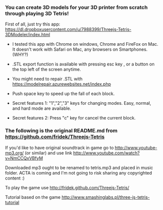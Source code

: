 ### You can create 3D models for your 3D printer from scratch through playing 3D Tetris! ###

First of all, just try this app:
https://dl.dropboxusercontent.com/u/7988399/Threejs-Tetris-3DModeler/index.html

* I tested this app with Chrome on windows, Chrome and FireFox on Mac. It doesn't work with Safari on Mac, any browsers on Smartphones. (WHY?)
* .STL export function is available with pressing esc key , or a button on the top left of the screen anytime.
* You might need to repair .STL with https://modelrepair.azurewebsites.net/index.php
* Push space key to speed up the fall of each block.

* Secret features 1: "1","2","3" keys for changing modes. Easy, normal, and hard mode are available.
* Secret features 2: Press "c" key for cancel the current block.

### The following is the original README.md from https://github.com/fridek/Threejs-Tetris ###

If you'd like to have original soundtrack in game go to http://www.youtube-mp3.org/ (or similar) and use link http://www.youtube.com/watch?v=NmCCQxVBfyM

Downloaded mp3 ought to be renamed to tetris.mp3 and placed in music folder. ACTA is coming and I'm not going to risk sharing any copyrighted content :)

To play the game use http://fridek.github.com/Threejs-Tetris/

Tutorial based on the game http://www.smashinglabs.pl/three-js-tetris-tutorial
